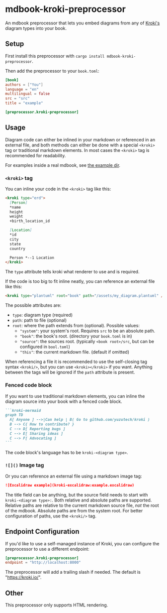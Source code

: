 # mdbook-kroki-preprocessor

An mdbook preprocessor that lets you embed diagrams from any of [Kroki's](https://kroki.io)
diagram types into your book.

## Setup

First install this preprocessor with `cargo install mdbook-kroki-preprocessor`.

Then add the preprocessor to your `book.toml`:

```toml
[book]
authors = ["You"]
language = "en"
multilingual = false
src = "src"
title = "example"

[preprocessor.kroki-preprocessor]
```

## Usage

Diagram code can either be inlined in your markdown or referenced in an external file, and both methods can either be
done with a special `<kroki>` tag or traditional markdown elements. In most cases the `<kroki>` tag is recommended for readability.

For examples inside a real mdbook, see [the example dir](example).

### `<kroki>` tag

You can inline your code in the `<kroki>` tag like this:

```md
<kroki type="erd">
  [Person]
  *name
  height
  weight
  +birth_location_id

  [Location]
  *id
  city
  state
  country

  Person *--1 Location 
</kroki>
```

The `type` attribute tells kroki what renderer to use and is required.

If the code is too big to fit inline neatly, you can reference an external file like this:

```md
<kroki type="plantuml" root="book" path="/assets/my_diagram.plantuml" />
```

The possible attributes are:

- `type`: diagram type (required)
- `path`: path to file (optional)
- `root`: where the path extends from (optional). Possible values:
  - `"system"`: your system's root. Requires `src` to be an absolute path.
  - `"book"`: the book's root. (directory your `book.toml` is in)
  - `"source"`: the sources root. (typically `<book root>/src`, but can be configured in `bool.toml`)
  - `"this"`: the current markdown file. (default if omitted)

When referencing a file it is recommended to use the self-closing tag syntax `<kroki/>`, but you can use `<kroki></kroki>`
if you want. Anything between the tags will be ignored if the `path` attribute is present.

### Fenced code block

If you want to use traditional markdown elements, you can inline the diagram source into your book with a fenced code block.

``````markdown
```kroki-mermaid
graph TD
  A[ Anyone ] -->|Can help | B( Go to github.com/yuzutech/kroki )
  B --> C{ How to contribute? }
  C --> D[ Reporting bugs ]
  C --> E[ Sharing ideas ]
  C --> F[ Advocating ]
```
``````

The code block's language has to be `kroki-<diagram type>`.

### `![]()` Image tag

Or you can reference an external file using a markdown image tag:

```markdown
![Excalidraw example](kroki-excalidraw:example.excalidraw)
```

The title field can be anything, but the source field needs to start with `kroki-<diagram type>:`.
Both relative and absolute paths are supported. Relative paths are relative to the current markdown
source file, *not* the root of the mdbook. Absolute paths are from the system root.
For better configuration of paths, use the `<kroki/>` tag.

## Endpoint Configuration

If you'd like to use a self-managed instance of Kroki, you can configure the preprocessor to
use a different endpoint:

```toml
[preprocessor.kroki-preprocessor]
endpoint = "http://localhost:8000"
```

The preprocessor will add a trailing slash if needed. The default is "<https://kroki.io/>".

## Other

This preprocessor only supports HTML rendering.
